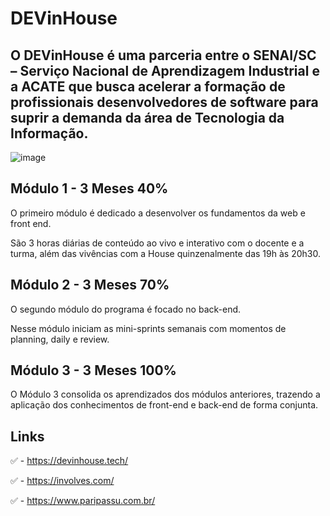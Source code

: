 # DEVinHouse

## O DEVinHouse é uma parceria entre o SENAI/SC – Serviço Nacional de Aprendizagem Industrial e a ACATE que busca acelerar a formação de profissionais desenvolvedores de software para suprir a demanda da área de Tecnologia da Informação.


![image](https://www.acate.com.br/wp-content/uploads/2021/02/dev.png)

## Módulo 1 - 3 Meses 40%

O primeiro módulo é dedicado a desenvolver os fundamentos da web e front end. 

São 3 horas diárias de conteúdo ao vivo e interativo com o docente e a turma, além das vivências com a House quinzenalmente das 19h às 20h30.

## Módulo 2 - 3 Meses 70% 

O segundo módulo do programa é focado no back-end. 

Nesse módulo iniciam as mini-sprints semanais com momentos de planning, daily e review.

## Módulo 3 - 3 Meses 100%

O Módulo 3 consolida os aprendizados dos módulos anteriores, trazendo a aplicação dos conhecimentos de front-end e back-end de forma conjunta.  


## Links

:white_check_mark: - https://devinhouse.tech/

:white_check_mark: - https://involves.com/

:white_check_mark: - https://www.paripassu.com.br/

